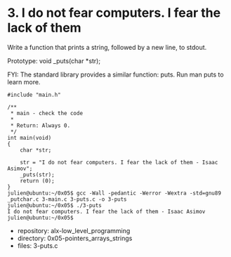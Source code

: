# 3. I do not fear computers. I fear the lack of them



Write a function that prints a string, followed by a new line, to stdout.

Prototype: void _puts(char *str);

FYI: The standard library provides a similar function: puts. Run man puts to learn more.
```julien@ubuntu:~/0x05$ cat 3-main.c
#include "main.h"

/**
 * main - check the code
 *
 * Return: Always 0.
 */
int main(void)
{
    char *str;

    str = "I do not fear computers. I fear the lack of them - Isaac Asimov";
    _puts(str);
    return (0);
}
julien@ubuntu:~/0x05$ gcc -Wall -pedantic -Werror -Wextra -std=gnu89 _putchar.c 3-main.c 3-puts.c -o 3-puts
julien@ubuntu:~/0x05$ ./3-puts 
I do not fear computers. I fear the lack of them - Isaac Asimov
julien@ubuntu:~/0x05$ 

```


 - repository: alx-low_level_programming
 - directory: 0x05-pointers_arrays_strings
 - files: 3-puts.c
